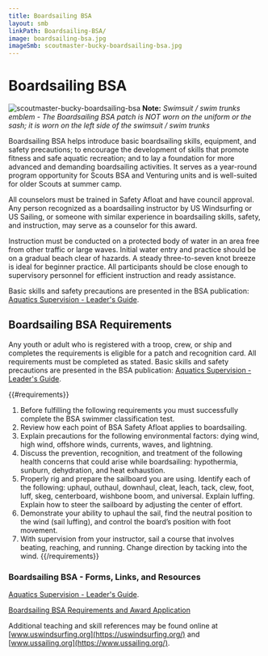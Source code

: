 ```yaml
---
title: Boardsailing BSA
layout: smb
linkPath: Boardsailing-BSA/
image: boardsailing-bsa.jpg
imageSmb: scoutmaster-bucky-boardsailing-bsa.jpg
---
```


# Boardsailing BSA

<div class="D(f) Fxd(c)--s">
<div class="Ta(c) Pt(1em)--s">

![scoutmaster-bucky-boardsailing-bsa]({{imageSmb}})
**Note:** *Swimsuit / swim trunks emblem - The Boardsailing BSA patch is NOT worn on the uniform or the sash; it is worn on the left side of the swimsuit / swim trunks*
</div>

<div>

Boardsailing BSA helps introduce basic boardsailing skills, equipment, and safety precautions; to encourage the development of skills that promote fitness and safe aquatic recreation; and to lay a foundation for more advanced and demanding boardsailing activities. It serves as a year-round program opportunity for Scouts BSA and Venturing units and is well-suited for older Scouts at summer camp.

All counselors must be trained in Safety Afloat and have council approval. Any person recognized as a boardsailing instructor by US Windsurfing or US Sailing, or someone with similar experience in boardsailing skills, safety, and instruction, may serve as a counselor for this award.

Instruction must be conducted on a protected body of water in an area free from other traffic or large waves. Initial water entry and practice should be on a gradual beach clear of hazards. A steady three-to-seven knot breeze is ideal for beginner practice. All participants should be close enough to supervisory personnel for efficient instruction and ready assistance.

Basic skills and safety precautions are presented in the BSA publication: [Aquatics Supervision - Leader's Guide](https://filestore.scouting.org/filestore/Outdoor%20Program/Aquatics/pdf/Aquatics_34346.pdf).

</div></div>

## Boardsailing BSA Requirements

Any youth or adult who is registered with a troop, crew, or ship and completes the requirements is eligible for a patch and recognition card. All requirements must be completed as stated. Basic skills and safety precautions are presented in the BSA publication: [Aquatics Supervision - Leader's Guide](https://filestore.scouting.org/filestore/Outdoor%20Program/Aquatics/pdf/Aquatics_34346.pdf).

{{#requirements}}
1. Before fulfilling the following requirements you must successfully complete the BSA swimmer classification test.
2. Review how each point of BSA Safety Afloat applies to boardsailing.
3. Explain precautions for the following environmental factors: dying wind, high wind, offshore winds, currents, waves, and lightning.
4. Discuss the prevention, recognition, and treatment of the following health concerns that could arise while boardsailing: hypothermia, sunburn, dehydration, and heat exhaustion.
5. Properly rig and prepare the sailboard you are using. Identify each of the following: uphaul, outhaul, downhaul, cleat, leach, tack, clew, foot, luff, skeg, centerboard, wishbone boom, and universal. Explain luffing. Explain how to steer the sailboard by adjusting the center of effort.
6. Demonstrate your ability to uphaul the sail, find the neutral position to the wind (sail luffing), and control the board’s position with foot movement.
7. With supervision from your instructor, sail a course that involves beating, reaching, and running. Change direction by tacking into the wind.
{{/requirements}}

### Boardsailing BSA - Forms, Links, and Resources

[Aquatics Supervision - Leader's Guide](https://filestore.scouting.org/filestore/Outdoor%20Program/Aquatics/pdf/Aquatics_34346.pdf).

[Boardsailing BSA Requirements and Award Application](https://filestore.scouting.org/filestore/pdf/512-017.pdf)

Additional teaching and skill references may be found online at [www.uswindsurfing.org](https://uswindsurfing.org/) and [www.ussailing.org](https://www.ussailing.org/).
